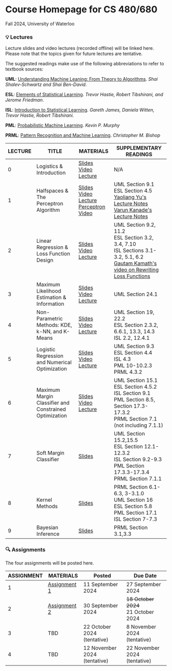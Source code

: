 # Course Homepage for CS 480/680
Fall 2024, University of Waterloo

### :bulb: Lectures
Lecture slides and video lectures (recorded offline) will be linked here. Please note that the topics given for future lectures are tentative.

The suggested readings make use of the following abbreviations to refer to textbook sources:

**UML**: [Understanding Machine Leaning: From Theory to Algorithms](http://www.cs.huji.ac.il/~shais/UnderstandingMachineLearning/). *Shai Shalev-Schwartz and Shai Ben-David*.

**ESL**: [Elements of Statistical Learning](https://web.stanford.edu/~hastie/ElemStatLearn/). *Trevor Hastie, Robert Tibshirani, and Jerome Friedman*.

**ISL**: [Introduction to Statistical Learning](https://www.statlearning.com/). *Gareth James, Daniela Witten, Trevor Hastie, Robert Tibshirani.*

**PML**: [Probabilistic Machine Learning](https://probml.github.io/pml-book/book1.html). *Kevin P. Murphy*

**PRML**: [Pattern Recognition and Machine Learning](https://www.microsoft.com/en-us/research/publication/pattern-recognition-machine-learning/). *Christopher M. Bishop*

| LECTURE    | TITLE             | MATERIALS      |  SUPPLEMENTARY READINGS |
| ---------- | ----------------- |--------------- | --------- |
| 0          | Logistics & Introduction     | [Slides](lectures/00_introduction.pdf)<br>[Video Lecture](https://youtu.be/UpYhHUnzFDQ) | N/A       |
| 1          | Halfspaces & The Perceptron Algorithm     | [Slides](lectures/01_halfspaces_perceptron.pdf)<br>[Video Lecture](https://youtu.be/lpgRhhzjncA?si=PO6lRbo3VUIoPW3l)<br>[Perceptron Video](https://youtu.be/Bf6qu2tb8TE?si=kNGngvLevms1EG-t) | UML Section 9.1<br>ESL Section 4.5<br>[Yaoliang Yu's Lecture Notes](https://cs.uwaterloo.ca/~y328yu/mycourses/480-2022f/480-note-perceptron.pdf)<br>[Varun Kanade's Lecture Notes](https://www.cs.ox.ac.uk/people/varun.kanade/teaching/AML-HT2017/lectures/mistakebound-online.pdf) |
| 2          | Linear Regression & Loss Function Design | [Slides](lectures/02_linear_regression.pdf)<br>[Video Lecture](https://youtu.be/pJ05fO5CTvw?si=W8mqJ3jYPB_CsEOm)             | UML Section 9.2, 11.2<br>ESL Section 3.2, 3.4, 7.10<br>ISL Sections 3.1-3.2, 5.1, 6.2<br>[Gautam Kamath's video on Rewriting Loss Functions](https://youtu.be/oR4NqeaCi34?si=_4r_NbpxT76LbmmD&t=1998)
| 3          | Maximum Likelihood Estimation & Information | [Slides](lectures/03_maximum_likelihood_estimation.pdf)<br>[Video Lecture](https://youtu.be/MBRfst8Ab6o) | UML Section 24.1 |
| 4          | Non-Parametric Methods: KDE, k-NN, and K-Means | [Slides](lectures/04_nonparametric_methods.pdf)<br>[Video Lecture](https://youtu.be/dN8buKnltEc?si=jf1-fOsjJ_gy12wQ) | UML Section 19, 22.2<br>ESL Section 2.3.2, 6.6.1, 13.3, 14.3<br>ISL 2.2, 12.4.1 |
| 5          | Logistic Regression and Numerical Optimization | [Slides](lectures/05_logistic_regression.pdf)<br>[Video Lecture](https://youtu.be/LJBRT0c2I58?si=AAm7on8mOawXo_rI) | UML Section 9.3<br>ESL Section 4.4<br>ISL 4.3<br> PML 10-10.2.3<br>PRML 4.3.2 |
| 6          | Maximum Margin Classifier and Constrained Optimization | [Slides](lectures/06_svm1_max_margin_classifier.pdf)<br>[Video Lecture](https://youtu.be/gcd939yYlUE?si=j06RHOsSXDGGNsME) | UML Section 15.1<br>ESL Section 4.5.2<br>ISL Section 9.1<br>PML Section 8.5, Section 17.3-17.3.2<br>PRML Section 7.1 (not including 7.1.1)|
| 7          | Soft Margin Classifier | [Slides](lectures/07_svm2_soft_margin.pdf) | UML Section 15.2,15.5<br>ESL Section 12.1-12.3.2<br>ISL Section 9.2-9.3<br>PML Section 17.3.3-17.3.4<br>PRML Section 7.1.1|
| 8          | Kernel Methods | [Slides](lectures/08_kernel_methods.pdf) | PRML Section 6.1-6.3, 3-3.1.0<br>UML Section 16<br>ESL Section 5.8<br>PML Section 17.1<br>ISL Section 7-7.3  |
| 9          | Bayesian Inference | [Slides](lectures/09a_bayesian_inference) | PRML Section 3.1,3.3  |

### :mag: Assignments
The four assignments will be posted here.

| ASSIGNMENT    | MATERIALS           | Posted   | Due Date |
| ------------- | ------------------- | -------- | -------- |
| 1             | [Assignment 1](assignments/a1) | 11 September 2024 | 27 September 2024 |
| 2             | [Assignment 2](assignments/a2) | 30 September 2024 | ~~18 October 2024~~<br>21 October 2024 |
| 3             | TBD | 22 October 2024 (tentative) | 8 November 2024 (tentative) |
| 4             | TBD | 12 November 2024 (tentative) | 22 November 2024 (tentative) |


